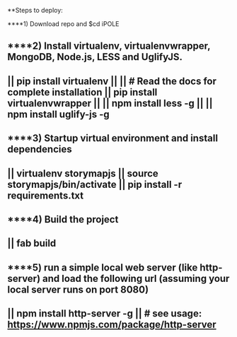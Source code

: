 **Steps to deploy:

****1) Download repo and $cd iPOLE

****2) Install virtualenv, virtualenvwrapper, MongoDB, Node.js, LESS and UglifyJS.
   ---------------------------------------------
   || pip install virtualenv
   ||
   || # Read the docs for complete installation
   || pip install virtualenvwrapper
   ||
   || npm install less -g
   ||
   || npm install uglify-js -g
   ----------------------------------------------

****3) Startup virtual environment and install dependencies
   ----------------------------------------------
   || virtualenv storymapjs
   || source storymapjs/bin/activate
   || pip install -r requirements.txt
   ----------------------------------------------

****4) Build the project
   ----------------------------------------------
   || fab build
   ----------------------------------------------

****5) run a simple local web server (like http-server) and load the following url (assuming your local server runs on port 8080)
   ----------------------------------------------
   || npm install http-server -g
   || # see usage: https://www.npmjs.com/package/http-server
   ----------------------------------------------
   
